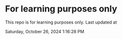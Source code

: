 # For learning purposes only
This repo is for learning purposes only.
Last updated at

Saturday, October 26, 2024 1:16:28 PM

